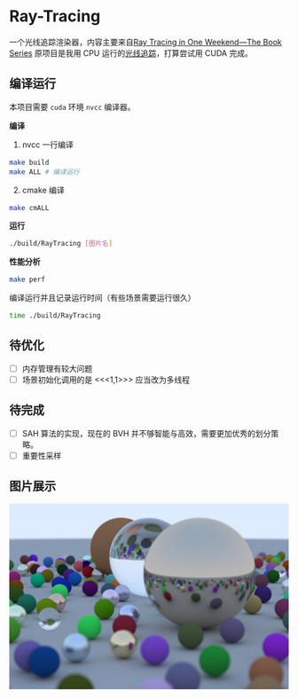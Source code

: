 # Ray-Tracing

一个光线追踪渲染器，内容主要来自[Ray Tracing in One Weekend—The Book Series](https://raytracing.github.io/)
原项目是我用 CPU 运行的[光线追踪](https://github.com/clumsy-sy/Ray-Tracing)，打算尝试用 CUDA 完成。

## 编译运行

本项目需要 `cuda` 环境 `nvcc` 编译器。

**编译**
1. nvcc 一行编译
```sh
make build
make ALL # 编译运行
```
2. cmake 编译

```sh
make cmALL
```

**运行**
```sh
./build/RayTracing [图片名]
```

**性能分析**

```sh
make perf
```

编译运行并且记录运行时间（有些场景需要运行很久）
```sh
time ./build/RayTracing
```


## 待优化

- [ ] 内存管理有较大问题
- [ ] 场景初始化调用的是 <<<1,1>>> 应当改为多线程 

## 待完成

- [ ] SAH 算法的实现，现在的 BVH 并不够智能与高效，需要更加优秀的划分策略。
- [ ] 重要性采样

## 图片展示

![Alt](images/sample400depth5.bmp)